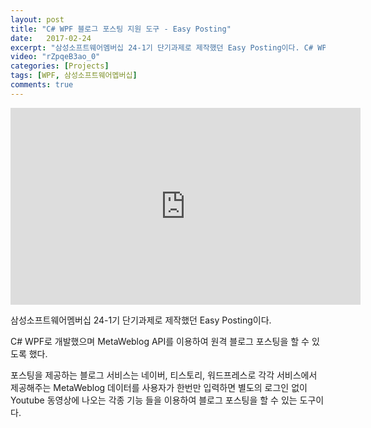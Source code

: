 ```yaml
---
layout: post
title: "C# WPF 블로그 포스팅 지원 도구 - Easy Posting"
date:   2017-02-24
excerpt: "삼성소프트웨어멤버십 24-1기 단기과제로 제작했던 Easy Posting이다. C# WPF로 개발했으며 MetaWeblog API를 이용하여 원격 블로그 포스팅을 할 수 있도록 했다."
video: "rZpqeB3ao_0"
categories: [Projects]
tags: [WPF, 삼성소프트웨어멥버십]
comments: true
---
```

<div class="youtubeWrap">
<iframe width="560" height="315" src="https://www.youtube.com/embed/rZpqeB3ao_0" frameborder="0" allowfullscreen></iframe>
</div>

삼성소프트웨어멤버십 24-1기 단기과제로 제작했던 Easy Posting이다.

C# WPF로 개발했으며 MetaWeblog API를 이용하여 원격 블로그 포스팅을 할 수 있도록 했다.

포스팅을 제공하는 블로그 서비스는 네이버, 티스토리, 워드프레스로 각각 서비스에서 제공해주는 MetaWeblog 데이터를 사용자가 한번만 입력하면 별도의 로그인 없이 Youtube 동영상에 나오는 각종 기능 들을 이용하여 블로그 포스팅을 할 수 있는 도구이다.
